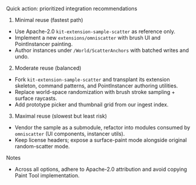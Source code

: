 Quick action: prioritized integration recommendations

1) Minimal reuse (fastest path)
- Use Apache-2.0 `kit-extension-sample-scatter` as reference only.
- Implement a new `extensions/omniscatter` with brush UI and PointInstancer painting.
- Author instances under `/World/ScatterAnchors` with batched writes and undo.

2) Moderate reuse (balanced)
- Fork `kit-extension-sample-scatter` and transplant its extension skeleton, command patterns, and PointInstancer authoring utilities.
- Replace world-space randomization with brush stroke sampling + surface raycasts.
- Add prototype picker and thumbnail grid from our ingest index.

3) Maximal reuse (slowest but least risk)
- Vendor the sample as a submodule, refactor into modules consumed by `omniscatter` (UI components, instancer utils).
- Keep license headers; expose a surface-paint mode alongside original random-scatter mode.

Notes
- Across all options, adhere to Apache-2.0 attribution and avoid copying Paint Tool implementation.

